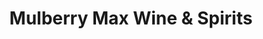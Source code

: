 ---
title: "Mulberry Max Wine & Spirits"
url: /fort-collins/mulberry-max-wine-und-spirits/
shop: Spirituosen
---
